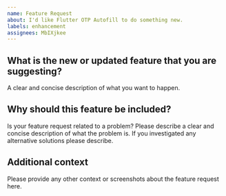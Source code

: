 ```yaml
---
name: Feature Request
about: I'd like Flutter OTP Autofill to do something new.
labels: enhancement
assignees: MbIXjkee
---
```


<!--
    Thank you for contributing to our project!
    This template is only for feature requests, otherwise please use another template.
    Provide thoughtful commentary *and code samples* on what this feature means for your product. What will it allow you to do that you can't do today? How will it make current work-arounds straightforward? What potential bugs and edge cases does it help to avoid? etc. Please keep it product-centric.
-->

## What is the new or updated feature that you are suggesting?

A clear and concise description of what you want to happen.

## Why should this feature be included?

Is your feature request related to a problem? Please describe a clear and concise description of what the problem is. If you investigated any alternative solutions please describe.

## Additional context

Please provide any other context or screenshots about the feature request here.

